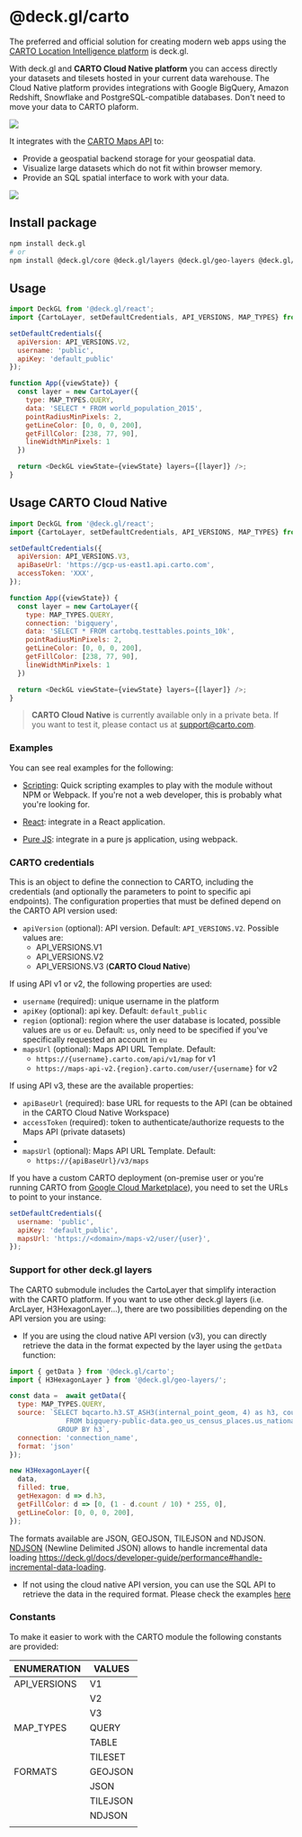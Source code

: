 # @deck.gl/carto

The preferred and official solution for creating modern web apps using the [CARTO Location Intelligence platform](https://carto.com/) is deck.gl. 

With deck.gl and **CARTO Cloud Native platform** you can access directly your datasets and tilesets hosted in your current data warehouse. The Cloud Native platform provides integrations with Google BigQuery, Amazon Redshift, Snowflake and PostgreSQL-compatible databases. Don't need to move your data to CARTO plaform.

<img src="https://raw.githubusercontent.com/CartoDB/viz-doc/master/deck.gl/img/osm_buildings.jpg" />

It integrates with the [CARTO Maps API](https://carto.com/developers/maps-api/reference/) to:

* Provide a geospatial backend storage for your geospatial data.
* Visualize large datasets which do not fit within browser memory.
* Provide an SQL spatial interface to work with your data.

<img src="https://raw.githubusercontent.com/CartoDB/viz-doc/master/deck.gl/img/eu_rivers.jpg" />


## Install package

```bash
npm install deck.gl
# or
npm install @deck.gl/core @deck.gl/layers @deck.gl/geo-layers @deck.gl/carto
```

## Usage

```js
import DeckGL from '@deck.gl/react';
import {CartoLayer, setDefaultCredentials, API_VERSIONS, MAP_TYPES} from '@deck.gl/carto';

setDefaultCredentials({
  apiVersion: API_VERSIONS.V2,
  username: 'public',
  apiKey: 'default_public'
});

function App({viewState}) {
  const layer = new CartoLayer({
    type: MAP_TYPES.QUERY,
    data: 'SELECT * FROM world_population_2015',
    pointRadiusMinPixels: 2,
    getLineColor: [0, 0, 0, 200],
    getFillColor: [238, 77, 90],
    lineWidthMinPixels: 1
  })

  return <DeckGL viewState={viewState} layers={[layer]} />;
}
```

## Usage CARTO Cloud Native

```js
import DeckGL from '@deck.gl/react';
import {CartoLayer, setDefaultCredentials, API_VERSIONS, MAP_TYPES} from '@deck.gl/carto';

setDefaultCredentials({
  apiVersion: API_VERSIONS.V3,
  apiBaseUrl: 'https://gcp-us-east1.api.carto.com', 
  accessToken: 'XXX',
});

function App({viewState}) {
  const layer = new CartoLayer({
    type: MAP_TYPES.QUERY,
    connection: 'bigquery',
    data: 'SELECT * FROM cartobq.testtables.points_10k',
    pointRadiusMinPixels: 2,
    getLineColor: [0, 0, 0, 200],
    getFillColor: [238, 77, 90],
    lineWidthMinPixels: 1
  })

  return <DeckGL viewState={viewState} layers={[layer]} />;
}
```

> **CARTO Cloud Native** is currently available only in a private beta. If you want to test it, please contact us at [support@carto.com](mailto:support@carto.com?subject=Access%20to%20Cloud%20%Native%20%API%20(v3)).

### Examples

You can see real examples for the following:

* [Scripting](https://carto.com/developers/deck-gl/examples/): Quick scripting examples to play with the module without NPM or Webpack. If you're not a web developer, this is probably what you're looking for.

* [React](https://github.com/CartoDB/viz-doc/tree/master/deck.gl/examples/react): integrate in a React application.

* [Pure JS](https://github.com/CartoDB/viz-doc/tree/master/deck.gl/examples/pure-js): integrate in a pure js application, using webpack.

### CARTO credentials

This is an object to define the connection to CARTO, including the credentials (and optionally the parameters to point to specific api endpoints). The configuration properties that must be defined depend on the CARTO API version used:

* `apiVersion` (optional): API version. Default: `API_VERSIONS.V2`. Possible values are:
  * API_VERSIONS.V1
  * API_VERSIONS.V2
  * API_VERSIONS.V3 (**CARTO Cloud Native**)

If using API v1 or v2, the following properties are used:

* `username` (required): unique username in the platform
* `apiKey` (optional): api key. Default: `default_public`
* `region` (optional): region where the user database is located, possible values are `us` or `eu`. Default: `us`, only need to be specified if you've specifically requested an account in `eu`
* `mapsUrl` (optional): Maps API URL Template. Default: 
  * `https://{username}.carto.com/api/v1/map` for v1
  * `https://maps-api-v2.{region}.carto.com/user/{username}` for v2

If using API v3, these are the available properties:

* `apiBaseUrl` (required): base URL for requests to the API (can be obtained in the CARTO Cloud Native Workspace)
* `accessToken` (required): token to authenticate/authorize requests to the Maps API (private datasets)
* 
* `mapsUrl` (optional): Maps API URL Template. Default: 
  * `https://{apiBaseUrl}/v3/maps` 

If you have a custom CARTO deployment (on-premise user or you're running CARTO from [Google Cloud Marketplace](https://console.cloud.google.com/marketplace/product/cartodb-public/carto-enterprise-byol)), you need to set the URLs to point to your instance. 

```js
setDefaultCredentials({
  username: 'public',
  apiKey: 'default_public',
  mapsUrl: 'https://<domain>/maps-v2/user/{user}',
});
```

### Support for other deck.gl layers

The CARTO submodule includes the CartoLayer that simplify interaction with the CARTO platform. If you want to use other deck.gl layers (i.e. ArcLayer, H3HexagonLayer...), there are two possibilities depending on the API version you are using:

* If you are using the cloud native API version (v3), you can directly retrieve the data in the format expected by the layer using the `getData` function:

```js
import { getData } from '@deck.gl/carto';
import { H3HexagonLayer } from '@deck.gl/geo-layers/';

const data =  await getData({
  type: MAP_TYPES.QUERY,
  source: `SELECT bqcarto.h3.ST_ASH3(internal_point_geom, 4) as h3, count(*) as count
              FROM bigquery-public-data.geo_us_census_places.us_national_places 
            GROUP BY h3`,
  connection: 'connection_name',
  format: 'json'
});

new H3HexagonLayer({
  data,
  filled: true,
  getHexagon: d => d.h3,
  getFillColor: d => [0, (1 - d.count / 10) * 255, 0],
  getLineColor: [0, 0, 0, 200],
});
```

The formats available are JSON, GEOJSON, TILEJSON and NDJSON. [NDJSON](http://ndjson.org/) (Newline Delimited JSON) allows to handle incremental data loading https://deck.gl/docs/developer-guide/performance#handle-incremental-data-loading.

* If not using the cloud native API version, you can use the SQL API to retrieve the data in the required format. Please check the examples [here](https://docs.carto.com/deck-gl/examples/clustering-and-aggregation/h3-hexagon-layer/)

### Constants

To make it easier to work with the CARTO module the following constants are provided:

| ENUMERATION     | VALUES      |
| --------------- | ----------- |
| API_VERSIONS    | V1          |
|                 | V2          | 
|                 | V3          |
| MAP_TYPES       | QUERY       |       
|                 | TABLE       |
|                 | TILESET     |
| FORMATS         | GEOJSON     |
|                 | JSON        |
|                 | TILEJSON    |
|                 | NDJSON      |
|                 |             |
